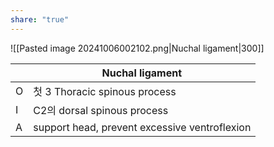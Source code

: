 ```yaml
---
share: "true"
---
```


![[Pasted image 20241006002102.png|Nuchal ligament|300]]

|     | Nuchal ligament                               |
| --- | --------------------------------------------- |
| O   | 첫 3 Thoracic spinous process                  |
| I   | C2의 dorsal spinous process                    |
| A   | support head, prevent excessive ventroflexion |

